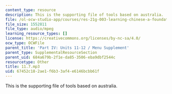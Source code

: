 ```yaml
---
content_type: resource
description: This is the supporting file of tools based on australia.
file: /ol-ocw-studio-app/courses/res-21g-003-learning-chinese-a-foundation-course-in-mandarin-spring-2011/67452c182ae1f6b33af4e6146bcbb61f_11.7.mp3
file_size: 1552811
file_type: audio/mpeg
learning_resource_types: []
license: https://creativecommons.org/licenses/by-nc-sa/4.0/
ocw_type: OCWFile
parent_title: 'Part IV: Units 11-12 / Menu Supplement'
parent_type: SupplementalResourceSection
parent_uid: 684a679b-2f1e-da85-3506-eba9dbf2544c
resourcetype: Other
title: 11.7.mp3
uid: 67452c18-2ae1-f6b3-3af4-e6146bcbb61f
---
```

This is the supporting file of tools based on australia.